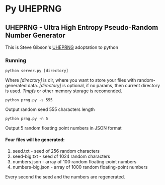 # Py UHEPRNG
## UHEPRNG - Ultra High Entropy Pseudo-Random Number Generator

This is Steve Gibson's [UHEPRNG](https://ness3.app/GRC's%c2%a0%7c%c2%a0UHE%20PRNG%20Demo.htm) adoptation to python 

### Running
```
python server.py [directory]
```
Where *[directory]* is dir, where you want to store your files with random-generated data.
*[directory]* is optional, if no params, then current directory is used.
*Tmpfs* or other memory storage is recomended.
```
python prng.py -s 555
```
Output random seed 555 characters length

```
python prng.py -n 5
```
Output 5 random floating point numbers in JSON format

#### Four files will be generated:
1. seed.txt - seed of 256 random characters
2. seed-big.txt - seed of 1024 random characters
3. numbers.json - array of 100 random floating-point numbers
4. numbers-big.json - array of 1000 random floating-point numbers

Every second the seed and the numbers are regenerated.